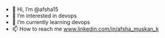 - 👋 Hi, I’m @afsha15
- 👀 I’m interested in devops 
- 🌱 I’m currently learning devops 
- 📫 How to reach me www.linkedin.com/in/afsha_muskan_k
